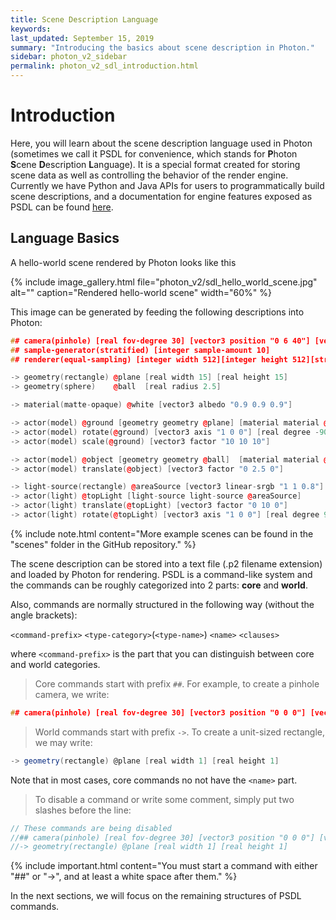 ```yaml
---
title: Scene Description Language
keywords: 
last_updated: September 15, 2019
summary: "Introducing the basics about scene description in Photon."
sidebar: photon_v2_sidebar
permalink: photon_v2_sdl_introduction.html
---
```


# Introduction

Here, you will learn about the scene description language used in Photon (sometimes we call it PSDL for convenience, which stands for **P**hoton **S**cene **D**escription **L**anguage). It is a special format created for storing scene data as well as controlling the behavior of the render engine. Currently we have Python and Java APIs for users to programmatically build scene descriptions, and a documentation for engine features exposed as PSDL can be found [here](photon_v2_sdl_documentation.html).

## Language Basics

A hello-world scene rendered by Photon looks like this

{% include image_gallery.html file="photon_v2/sdl_hello_world_scene.jpg" alt="" caption="Rendered hello-world scene" width="60%" %}

This image can be generated by feeding the following descriptions into Photon:

```cpp
## camera(pinhole) [real fov-degree 30] [vector3 position "0 6 40"] [vector3 direction "0 0 -1"] [vector3 up-axis "0 1 0"]
## sample-generator(stratified) [integer sample-amount 10]
## renderer(equal-sampling) [integer width 512][integer height 512][string filter-name gaussian][string estimator bneept]

-> geometry(rectangle) @plane [real width 15] [real height 15]
-> geometry(sphere)    @ball  [real radius 2.5]

-> material(matte-opaque) @white [vector3 albedo "0.9 0.9 0.9"]

-> actor(model) @ground [geometry geometry @plane] [material material @white]
-> actor(model) rotate(@ground) [vector3 axis "1 0 0"] [real degree -90]
-> actor(model) scale(@ground) [vector3 factor "10 10 10"]

-> actor(model) @object [geometry geometry @ball]  [material material @white]
-> actor(model) translate(@object) [vector3 factor "0 2.5 0"]

-> light-source(rectangle) @areaSource [vector3 linear-srgb "1 1 0.8"] [real watts 400] [real width 2] [real height 2]
-> actor(light) @topLight [light-source light-source @areaSource]
-> actor(light) translate(@topLight) [vector3 factor "0 10 0"]
-> actor(light) rotate(@topLight) [vector3 axis "1 0 0"] [real degree 90]
```

{% include note.html content="More example scenes can be found in the \"scenes\" folder in the GitHub repository." %}

The scene description can be stored into a text file (.p2 filename extension) and loaded by Photon for rendering. PSDL is a command-like system and the commands can be roughly categorized into 2 parts: **core** and **world**.

Also, commands are normally structured in the following way (without the angle brackets):

`<command-prefix>` `<type-category>`(`<type-name>`) `<name>` `<clauses>`

where `<command-prefix>` is the part that you can distinguish between core and world categories.

> Core commands start with prefix `##`. For example, to create a pinhole camera, we write:

```c
## camera(pinhole) [real fov-degree 30] [vector3 position "0 0 0"] [vector3 direction "0 0 -1"]
```

> World commands start with prefix `->`. To create a unit-sized rectangle, we may write:

```csharp
-> geometry(rectangle) @plane [real width 1] [real height 1]
```

Note that in most cases, core commands no not have the `<name>` part.

> To disable a command or write some comment, simply put two slashes before the line:

```java
// These commands are being disabled
//## camera(pinhole) [real fov-degree 30] [vector3 position "0 0 0"] [vector3 direction "0 0 -1"]
//-> geometry(rectangle) @plane [real width 1] [real height 1]
```

{% include important.html content="You must start a command with either "##" or "->", and at least a white space after them." %}

In the next sections, we will focus on the remaining structures of PSDL commands.
